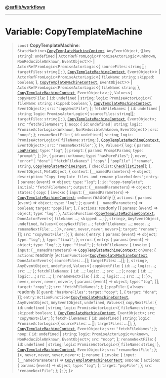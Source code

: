 [**@saflib/workflows**](../index.md)

***

# Variable: CopyTemplateMachine

> `const` **CopyTemplateMachine**: `StateMachine`\<[`CopyTemplateMachineContext`](../interfaces/CopyTemplateMachineContext.md), `AnyEventObject`, \{\[`key`: `string`\]: `undefined` \| `ActorRefFromLogic`\<`PromiseActorLogic`\<`unknown`, `NonReducibleUnknown`, `EventObject`\>\> \| `ActorRefFromLogic`\<`PromiseActorLogic`\<\{ `sourceFiles`: `string`[]; `targetFiles`: `string`[]; \}, [`CopyTemplateMachineContext`](../interfaces/CopyTemplateMachineContext.md), `EventObject`\>\> \| `ActorRefFromLogic`\<`PromiseActorLogic`\<\{ `fileName`: `string`; `skipped`: `boolean`; \}, [`CopyTemplateMachineContext`](../interfaces/CopyTemplateMachineContext.md), `EventObject`\>\> \| `ActorRefFromLogic`\<`PromiseActorLogic`\<\{ `fileName`: `string`; \}, [`CopyTemplateMachineContext`](../interfaces/CopyTemplateMachineContext.md), `EventObject`\>\>; \}, `Values`\<\{ `copyNextFile`: \{ `id`: `undefined` \| `string`; `logic`: `PromiseActorLogic`\<\{ `fileName`: `string`; `skipped`: `boolean`; \}, [`CopyTemplateMachineContext`](../interfaces/CopyTemplateMachineContext.md), `EventObject`\>; `src`: `"copyNextFile"`; \}; `fetchFileNames`: \{ `id`: `undefined` \| `string`; `logic`: `PromiseActorLogic`\<\{ `sourceFiles`: `string`[]; `targetFiles`: `string`[]; \}, [`CopyTemplateMachineContext`](../interfaces/CopyTemplateMachineContext.md), `EventObject`\>; `src`: `"fetchFileNames"`; \}; `noop`: \{ `id`: `undefined` \| `string`; `logic`: `PromiseActorLogic`\<`unknown`, `NonReducibleUnknown`, `EventObject`\>; `src`: `"noop"`; \}; `renameNextFile`: \{ `id`: `undefined` \| `string`; `logic`: `PromiseActorLogic`\<\{ `fileName`: `string`; \}, [`CopyTemplateMachineContext`](../interfaces/CopyTemplateMachineContext.md), `EventObject`\>; `src`: `"renameNextFile"`; \}; \}\>, `Values`\<\{ `log`: \{ `params`: [`LogParams`](../interfaces/LogParams.md); `type`: `"log"`; \}; `prompt`: \{ `params`: `PromptParams`; `type`: `"prompt"`; \}; \}\>, \{ `params`: `unknown`; `type`: `"hasMoreFiles"`; \}, `never`, `"error"` \| `"done"` \| `"fetchFileNames"` \| `"copy"` \| `"popFile"` \| `"rename"`, `string`, [`CopyTemplateMachineInput`](../interfaces/CopyTemplateMachineInput.md), \{ `checklist`: [`ChecklistItem`](../interfaces/ChecklistItem.md)[]; \}, `EventObject`, `MetaObject`, \{ `context`: (`__namedParameters`) => `object`; `description`: `"Copy template files and rename placeholders"`; `entry`: \{ `params`: (`event`) => `object`; `type`: `"log"`; \}; `id`: `"copy-template"`; `initial`: `"fetchFileNames"`; `output`: (`__namedParameters`) => `object`; `states`: \{ `copy`: \{ `invoke`: \{ `input`: (`__namedParameters`) => [`CopyTemplateMachineContext`](../interfaces/CopyTemplateMachineContext.md); `onDone`: readonly \[\{ `actions`: \{ `params`: (`event`) => `object`; `type`: `"log"`; \}; `guard`: (`__namedParameters`) => `boolean`; `target`: `"popFile"`; \}, \{ `actions`: readonly \[\{ `params`: (`event`) => `object`; `type`: `"log"`; \}, `ActionFunction`\<[`CopyTemplateMachineContext`](../interfaces/CopyTemplateMachineContext.md), `DoneActorEvent`\<\{ `fileName`: ...; `skipped`: ...; \}, `string`\>, `AnyEventObject`, `undefined`, `Values`\<\{ `copyNextFile`: ...; `fetchFileNames`: ...; `noop`: ...; `renameNextFile`: ...; \}\>, `never`, `never`, `never`, `never`\>\]; `target`: `"rename"`; \}\]; `src`: `"copyNextFile"`; \}; \}; `done`: \{ `entry`: \{ `params`: (`event`) => `object`; `type`: `"log"`; \}; `type`: `"final"`; \}; `error`: \{ `entry`: \{ `params`: (`event`) => `object`; `type`: `"log"`; \}; `type`: `"final"`; \}; `fetchFileNames`: \{ `invoke`: \{ `input`: (`__namedParameters`) => [`CopyTemplateMachineContext`](../interfaces/CopyTemplateMachineContext.md); `onDone`: \{ `actions`: readonly \[`ActionFunction`\<[`CopyTemplateMachineContext`](../interfaces/CopyTemplateMachineContext.md), `DoneActorEvent`\<\{ `sourceFiles`: ...[]; `targetFiles`: ...[]; \}, `string`\>, `AnyEventObject`, `undefined`, `Values`\<\{ `copyNextFile`: \{ `id`: ...; `logic`: ...; `src`: ...; \}; `fetchFileNames`: \{ `id`: ...; `logic`: ...; `src`: ...; \}; `noop`: \{ `id`: ...; `logic`: ...; `src`: ...; \}; `renameNextFile`: \{ `id`: ...; `logic`: ...; `src`: ...; \}; \}\>, `never`, `never`, `never`, `never`\>, \{ `params`: (`event`) => `object`; `type`: `"log"`; \}\]; `target`: `"copy"`; \}; `src`: `"fetchFileNames"`; \}; \}; `popFile`: \{ `always`: readonly \[\{ `guard`: `"hasMoreFiles"`; `target`: `"copy"`; \}, \{ `target`: `"done"`; \}\]; `entry`: `ActionFunction`\<[`CopyTemplateMachineContext`](../interfaces/CopyTemplateMachineContext.md), `AnyEventObject`, `AnyEventObject`, `undefined`, `Values`\<\{ `copyNextFile`: \{ `id`: `undefined` \| `string`; `logic`: `PromiseActorLogic`\<\{ `fileName`: `string`; `skipped`: `boolean`; \}, [`CopyTemplateMachineContext`](../interfaces/CopyTemplateMachineContext.md), `EventObject`\>; `src`: `"copyNextFile"`; \}; `fetchFileNames`: \{ `id`: `undefined` \| `string`; `logic`: `PromiseActorLogic`\<\{ `sourceFiles`: ...[]; `targetFiles`: ...[]; \}, [`CopyTemplateMachineContext`](../interfaces/CopyTemplateMachineContext.md), `EventObject`\>; `src`: `"fetchFileNames"`; \}; `noop`: \{ `id`: `undefined` \| `string`; `logic`: `PromiseActorLogic`\<`unknown`, `NonReducibleUnknown`, `EventObject`\>; `src`: `"noop"`; \}; `renameNextFile`: \{ `id`: `undefined` \| `string`; `logic`: `PromiseActorLogic`\<\{ `fileName`: `string`; \}, [`CopyTemplateMachineContext`](../interfaces/CopyTemplateMachineContext.md), `EventObject`\>; `src`: `"renameNextFile"`; \}; \}\>, `never`, `never`, `never`, `never`\>; \}; `rename`: \{ `invoke`: \{ `input`: (`__namedParameters`) => [`CopyTemplateMachineContext`](../interfaces/CopyTemplateMachineContext.md); `onDone`: \{ `actions`: \{ `params`: (`event`) => `object`; `type`: `"log"`; \}; `target`: `"popFile"`; \}; `src`: `"renameNextFile"`; \}; \}; \}; \}\>
